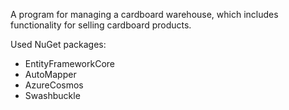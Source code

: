 A program for managing a cardboard warehouse, which includes functionality for selling cardboard products.

Used NuGet packages:
- EntityFrameworkCore
- AutoMapper
- AzureCosmos
- Swashbuckle
